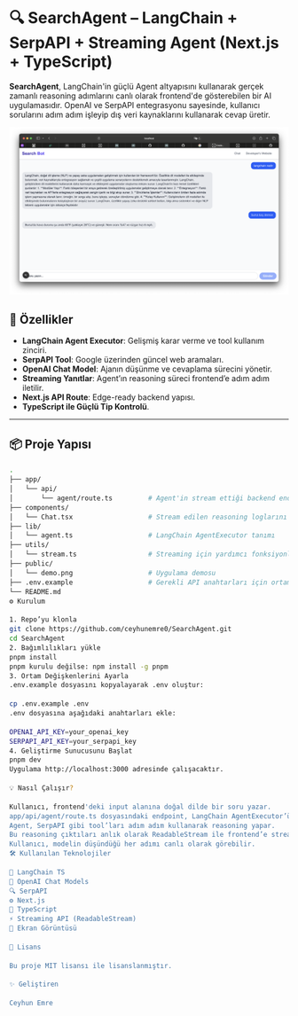# 🔍 SearchAgent – LangChain + SerpAPI + Streaming Agent (Next.js + TypeScript)

**SearchAgent**, LangChain'in güçlü Agent altyapısını kullanarak gerçek zamanlı reasoning adımlarını canlı olarak frontend'de gösterebilen bir AI uygulamasıdır. OpenAI ve SerpAPI entegrasyonu sayesinde, kullanıcı sorularını adım adım işleyip dış veri kaynaklarını kullanarak cevap üretir.

![SearchAgent Demo](public/demo.png)

## 🧠 Özellikler

- **LangChain Agent Executor**: Gelişmiş karar verme ve tool kullanım zinciri.
- **SerpAPI Tool**: Google üzerinden güncel web aramaları.
- **OpenAI Chat Model**: Ajanın düşünme ve cevaplama sürecini yönetir.
- **Streaming Yanıtlar**: Agent’ın reasoning süreci frontend’e adım adım iletilir.
- **Next.js API Route**: Edge-ready backend yapısı.
- **TypeScript ile Güçlü Tip Kontrolü**.

---

## 📦 Proje Yapısı

```bash
.
├── app/
│   └── api/
│       └── agent/route.ts         # Agent'in stream ettiği backend endpoint
├── components/
│   └── Chat.tsx                   # Stream edilen reasoning loglarını frontend'de gösteren chat UI
├── lib/
│   └── agent.ts                   # LangChain AgentExecutor tanımı
├── utils/
│   └── stream.ts                  # Streaming için yardımcı fonksiyonlar
├── public/
│   └── demo.png                   # Uygulama demosu
├── .env.example                   # Gerekli API anahtarları için ortam değişkenleri
└── README.md
⚙️ Kurulum

1. Repo’yu klonla
git clone https://github.com/ceyhunemre0/SearchAgent.git
cd SearchAgent
2. Bağımlılıkları yükle
pnpm install
pnpm kurulu değilse: npm install -g pnpm
3. Ortam Değişkenlerini Ayarla
.env.example dosyasını kopyalayarak .env oluştur:

cp .env.example .env
.env dosyasına aşağıdaki anahtarları ekle:

OPENAI_API_KEY=your_openai_key
SERPAPI_API_KEY=your_serpapi_key
4. Geliştirme Sunucusunu Başlat
pnpm dev
Uygulama http://localhost:3000 adresinde çalışacaktır.

💡 Nasıl Çalışır?

Kullanıcı, frontend'deki input alanına doğal dilde bir soru yazar.
app/api/agent/route.ts dosyasındaki endpoint, LangChain AgentExecutor’ü tetikler.
Agent, SerpAPI gibi tool’ları adım adım kullanarak reasoning yapar.
Bu reasoning çıktıları anlık olarak ReadableStream ile frontend’e stream edilir.
Kullanıcı, modelin düşündüğü her adımı canlı olarak görebilir.
🛠 Kullanılan Teknolojiler

🧠 LangChain TS
🧪 OpenAI Chat Models
🔍 SerpAPI
⚙️ Next.js
📘 TypeScript
⚡️ Streaming API (ReadableStream)
📸 Ekran Görüntüsü

📄 Lisans

Bu proje MIT lisansı ile lisanslanmıştır.

✨ Geliştiren

Ceyhun Emre